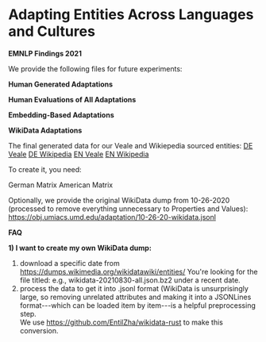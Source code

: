 # Adapting Entities Across Languages and Cultures
**EMNLP Findings 2021**

We provide the following files for future experiments:

**Human Generated Adaptations**

**Human Evaluations of All Adaptations**

**Embedding-Based Adaptations**

**WikiData Adaptations**

The final generated data for our Veale and Wikiepedia sourced entities:
[DE Veale](https://obj.umiacs.umd.edu/adaptation/wikidata_de_veale.txt)
[DE Wikipedia](https://obj.umiacs.umd.edu/adaptation/wikidata_de_wiki.txt)
[EN Veale](https://obj.umiacs.umd.edu/adaptation/wikidata_us_veale.txt)
[EN Wikipedia](https://obj.umiacs.umd.edu/adaptation/wikidata_us_wiki.txt)

To create it, you need:

German Matrix
American Matrix


Optionally, we provide the original WikiData dump from 10-26-2020 (processed to remove everything unnecessary to Properties and Values):
https://obj.umiacs.umd.edu/adaptation/10-26-20-wikidata.jsonl



**FAQ**

**1) I want to create my own WikiData dump:**

1) download a specific date from  https://dumps.wikimedia.org/wikidatawiki/entities/
You're looking for the file titled: e.g., wikidata-20210830-all.json.bz2  under a recent date.
2) process the data to get it into .jsonl format (WikiData is unsurprisingly large, so removing unrelated attributes and making it into a JSONLines format---which can be loaded item by item---is a helpful preprocessing step.  
We use https://github.com/EntilZha/wikidata-rust to make this conversion.  

